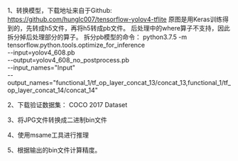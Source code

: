 1、转换模型，下载地址来自于Github: https://github.com/hunglc007/tensorflow-yolov4-tflite 
原图是用Keras训练得到的，先转成h5文件，再将h5转成pb文件。 后处理中的where算子不支持，因此拆分掉后处理部分的算子。 
拆分pb模型的命令： 
python3.7.5 -m tensorflow.python.tools.optimize_for_inference \
--input=yolov4_608.pb \
--output=yolov4_608_no_postprocess.pb \
--input_names="Input" \
--output_names="functional_1/tf_op_layer_concat_13/concat_13,functional_1/tf_op_layer_concat_14/concat_14"

2、下载验证数据集： COCO 2017 Dataset

3、将JPG文件转换成二进制bin文件

4、使用msame工具进行推理

5、根据输出的bin文件计算精度。